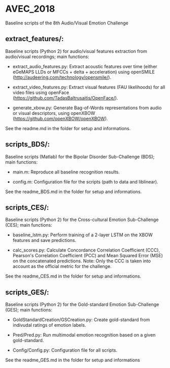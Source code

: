 # AVEC_2018
Baseline scripts of the 8th Audio/Visual Emotion Challenge

## extract_features/:

Baseline scripts (Python 2) for audio/visual features extraction from audio/visual recordings; main functions:

* extract\_audio\_features.py: Extract acoustic features over time (either eGeMAPS LLDs or MFCCs + delta + acceleration) using openSMILE (http://audeering.com/technology/opensmile/).

* extract\_video\_features.py: Extract visual features (FAU likelihoods) for all video files using openFace (https://github.com/TadasBaltrusaitis/OpenFace/).

* generate\_xbow.py: Generate Bag-of-Words representations from audio or visual descriptors, using openXBOW (https://github.com/openXBOW/openXBOW).

See the readme.md in the folder for setup and informations.

## scripts_BDS/:

Baseline scripts (Matlab) for the Bipolar Disorder Sub-Challenge (BDS); main functions:

* main.m: Reproduce all baseline recognition results.

* config.m: Configuration file for the scripts (path to data and liblinear).

See the readme_BDS.md in the folder for setup and informations.

## scripts_CES/:

Baseline scripts (Python 2) for the Cross-cultural Emotion Sub-Challenge (CES); main functions:

* baseline\_lstm.py: Perform training of a 2-layer LSTM on the XBOW features and save predictions.  

* calc\_scores.py: Calculate Concordance Correlation Coefficient (CCC), Pearson's Correlation Coefficient (PCC) and Mean Squared Error (MSE) on the concatenated predictions. Note: Only the CCC is taken into account as the official metric for the challenge.

See the readme_CES.md in the folder for setup and informations.

## scripts_GES/:

Baseline scripts (Python 2) for the Gold-standard Emotion Sub-Challenge (GES); main functions:

* GoldStandardCreation/GSCreation.py: Create gold-standard from indivudal ratings of emotion labels.

* Pred/Pred.py: Run multimodal emotion recognition based on a given gold-standard.

* Config/Config.py: Configuration file for all scripts.

See the readme_GES.md in the folder for setup and informations

